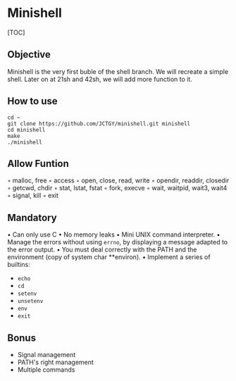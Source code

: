 

Minishell
===

[TOC]


## Objective
Minishell is the very first buble of the shell branch. We will recreate a simple shell. Later on at 21sh and 42sh, we will add more function to it.

## How to use

```
cd ~
git clone https://github.com/JCTGY/minishell.git minishell
cd minishell
make
./minishell
```

Allow Funtion
---
◦ malloc, free
◦ access
◦ open, close, read, write
◦ opendir, readdir, closedir
◦ getcwd, chdir
◦ stat, lstat, fstat
◦ fork, execve
◦ wait, waitpid, wait3, wait4
◦ signal, kill
◦ exit

Mandatory
---
• Can only use C
• No memory leaks
• Mini UNIX command interpreter.
• Manage the errors without using `errno`, by displaying a message adapted to the error output.
• You must deal correctly with the PATH and the environment (copy of system char **environ).
• Implement a series of builtins: 

* `echo`
* `cd`
* `setenv`
* `unsetenv`
* `env`
* `exit`

Bonus
---
* Signal management
* PATH's right management
* Multiple commands

